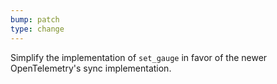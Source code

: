 ```yaml
---
bump: patch
type: change
---
```


Simplify the implementation of `set_gauge` in favor of the newer OpenTelemetry's sync implementation.
